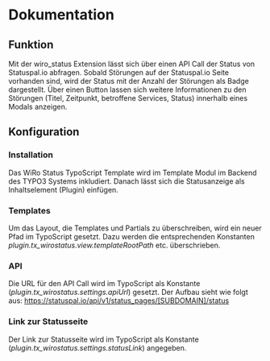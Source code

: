 Dokumentation
=============

Funktion
--------

Mit der wiro_status Extension lässt sich über einen API Call der Status von Statuspal.io abfragen. Sobald Störungen auf
der Statuspal.io Seite vorhanden sind, wird der Status mit der Anzahl der Störungen als Badge dargestellt. Über einen
Button lassen sich weitere Informationen zu den Störungen (Titel, Zeitpunkt, betroffene Services, Status)
innerhalb eines Modals anzeigen.



Konfiguration
-------------

### Installation

Das WiRo Status TypoScript Template wird im Template Modul im Backend des TYPO3 Systems inkludiert. Danach lässt sich
die Statusanzeige als Inhaltselement (Plugin) einfügen.

### Templates

Um das Layout, die Templates und Partials zu überschreiben, wird ein neuer Pfad im TypoScript gesetzt. Dazu werden die
entsprechenden Konstanten *plugin.tx_wirostatus.view.templateRootPath* etc. überschrieben.

### API

Die URL für den API Call wird im TypoScript als Konstante (*plugin.tx_wirostatus.settings.apiUrl*) gesetzt. Der Aufbau
sieht wie folgt aus:
https://statuspal.io/api/v1/status_pages/[SUBDOMAIN]/status

### Link zur Statusseite

Der Link zur Statusseite wird im TypoScript als Konstante (*plugin.tx_wirostatus.settings.statusLink*) angegeben.